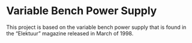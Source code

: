 # Variable Bench Power Supply

This project is based on the variable bench power supply that is found in the “Elektuur” magazine released in March of 1998.
